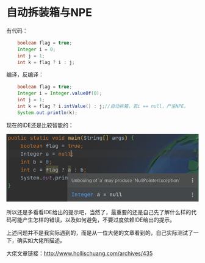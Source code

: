 # 自动拆装箱与NPE

有代码：

```java
    boolean flag = true;
    Integer i = 0;
    int j = 1;
    int k = flag ? i : j;
```

编译，反编译：

```java
    boolean flag = true;
    Integer i = Integer.valueOf(0);
    int j = 1;
    int k = flag ? i.intValue() : j;//自动拆箱，若i == null，产生NPE。
    System.out.println(k);
```

现在的IDE还是比较智能的：

![image-20200427153755530](markdown/自动拆装箱与空指针异常.assets/image-20200427153755530.png)

所以还是多看看IDE给出的提示吧，当然了，最重要的还是自己先了解什么样的代码可能产生怎样的错误，以及如何避免，不要过度依赖IDE给出的提示。

上述问题并不是我实际遇到的，而是从一位大佬的文章看到的，自己实际测试了一下，确实如大佬所描述。

大佬文章链接：http://www.hollischuang.com/archives/435